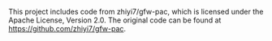 This project includes code from zhiyi7/gfw-pac, which is licensed under the Apache License, Version 2.0.
The original code can be found at https://github.com/zhiyi7/gfw-pac.